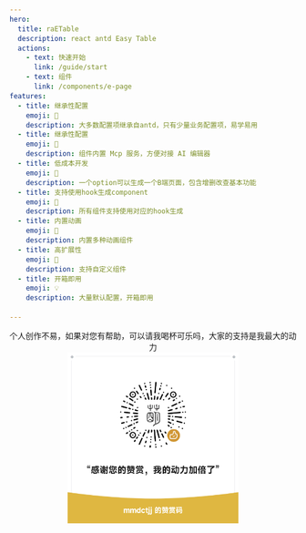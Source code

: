 ```yaml
---
hero:
  title: raETable
  description: react antd Easy Table
  actions:
    - text: 快速开始
      link: /guide/start
    - text: 组件
      link: /components/e-page
features:
  - title: 继承性配置
    emoji: 💎
    description: 大多数配置项继承自antd，只有少量业务配置项，易学易用
  - title: 继承性配置
    emoji: 🚗
    description: 组件内置 Mcp 服务，方便对接 AI 编辑器
  - title: 低成本开发
    emoji: 🌈
    description: 一个option可以生成一个B端页面，包含增删改查基本功能
  - title: 支持使用hook生成component
    emoji: 🚀
    description: 所有组件支持使用对应的hook生成
  - title: 内置动画
    emoji: 🎨
    description: 内置多种动画组件
  - title: 高扩展性
    emoji: 🚥
    description: 支持自定义组件
  - title: 开箱即用
    emoji: 💡
    description: 大量默认配置，开箱即用

---
```


<p style="text-align: center">
  个人创作不易，如果对您有帮助，可以请我喝杯可乐吗，大家的支持是我最大的动力
  <br />
  <img src="../public/mmdctjj_zsm.png" alt="zsm" width="300px">
</p>
